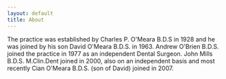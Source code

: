 ```yaml
---
layout: default
title: About
---
```


The practice was established by Charles P. O'Meara B.D.S in 1928 and 
he was joined by his son David O'Meara B.D.S. in 1963. Andrew 
O'Brien B.D.S. joined the practice in 1977 as an independent Dental 
Surgeon. John Mills B.D.S. M.Clin.Dent joined in 2000, also on an 
independent basis and most recently Cian O'Meara B.D.S. (son of 
David) joined in 2007.
